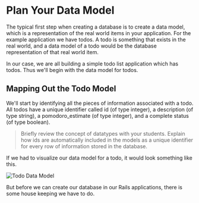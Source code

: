 # Plan Your Data Model
The typical first step when creating a database is to create a data model, which is a representation of the real world items in your application. For the example application we have todos. A todo is something that exists in the real world, and a data model of a todo would be the database representation of that real world item.

In our case, we are all building a simple todo list application which has todos. Thus we'll begin with the data model for todos.

## Mapping Out the Todo Model
We'll start by identifying all the pieces of information associated with a todo. All todos have a unique identifier called id (of type integer), a description (of type string), a pomodoro_estimate (of type integer), and a complete status (of type boolean).

>Briefly review the concept of datatypes with your students. Explain how ids are automatically included in the models as a unique identifier for every row of information stored in the database.

If we had to visualize our data model for a todo, it would look something like this.

![Todo Data Model](/images/plan_your_data_models/02.png "Todo Data Model")

But before we can create our database in our Rails applications, there is some house keeping we have to do.
